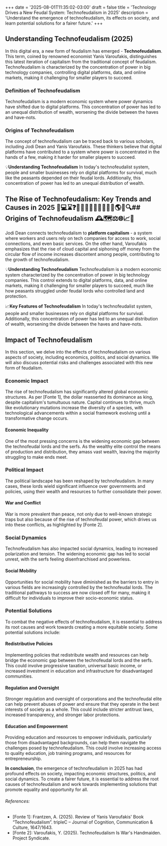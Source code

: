 +++
date = '2025-08-01T11:35:02-03:00'
draft = false
title = 'Technology Drives a New Feudal System: Technofeudalism in 2025'
description = 'Understand the emergence of technofeudalism, its effects on society, and learn potential solutions for a fairer future.'
+++

## Understanding Technofeudalism (2025)

In this digital era, a new form of feudalism has emerged - **Technofeudalism**. This term, coined by renowned economist Yanis Varoufakis, distinguishes this latest iteration of capitalism from the traditional concept of feudalism. Technofeudalism is characterized by the concentration of power in big technology companies, controlling digital platforms, data, and online markets, making it challenging for smaller players to succeed.

### Definition of Technofeudalism

Technofeudalism is a modern economic system where power dynamics have shifted due to digital platforms. This concentration of power has led to an unequal distribution of wealth, worsening the divide between the haves and have-nots.

### Origins of Technofeudalism

The concept of technofeudalism can be traced back to various scholars, including Jodi Dean and Yanis Varoufakis. These thinkers believe that digital platforms have contributed to a system where power is concentrated in the hands of a few, making it harder for smaller players to succeed.

💡**Understanding Technofeudalism**
In today's technofeudalist system, people and smaller businesses rely on digital platforms for survival, much like the peasants depended on their feudal lords. Additionally, this concentration of power has led to an unequal distribution of wealth.

## The Rise of Technofeudalism: Key Trends and Causes in 2025 🔺💻⌛️❓👩‍🎓🧠👨‍💼🔬🔢🌐🏦🌎💡🔍## Origins of Technofeudalism 🕰️🗺️⚖️🌐📈🔎

Jodi Dean connects technofeudalism to **platform capitalism** - a system where workers and users rely on tech companies for access to work, social connections, and even basic services. On the other hand, Varoufakis emphasizes that the rise of cloud capital and siphoning off money from the circular flow of income increases discontent among people, contributing to the growth of technofeudalism.

💡**Understanding Technofeudalism**
Technofeudalism is a modern economic system characterized by the concentration of power in big technology companies. This control extends to digital platforms, data, and online markets, making it challenging for smaller players to succeed, much like how peasants struggled under feudal lords who controlled land and protection.

📈**Key Features of Technofeudalism**
In today's technofeudalist system, people and smaller businesses rely on digital platforms for survival. Additionally, this concentration of power has led to an unequal distribution of wealth, worsening the divide between the haves and have-nots.

## Impact of Technofeudalism

In this section, we delve into the effects of technofeudalism on various aspects of society, including economics, politics, and social dynamics. We will also discuss potential risks and challenges associated with this new form of feudalism.

### Economic Impact

The rise of technofeudalism has significantly altered global economic structures. As per [Fonte 1], the dollar reasserted its dominance as king, despite capitalism's tumultuous nature. Capital continues to thrive, much like evolutionary mutations increase the diversity of a species, with technological advancements within a social framework evolving until a transformative change occurs.

#### Economic Inequality

One of the most pressing concerns is the widening economic gap between the technofeudal lords and the serfs. As the wealthy elite control the means of production and distribution, they amass vast wealth, leaving the majority struggling to make ends meet.

### Political Impact

The political landscape has been reshaped by technofeudalism. In many cases, these lords wield significant influence over governments and policies, using their wealth and resources to further consolidate their power.

#### War and Conflict

War is more prevalent than peace, not only due to well-known strategic traps but also because of the rise of technofeudal power, which drives us into these conflicts, as highlighted by [Fonte 2].

### Social Dynamics

Technofeudalism has also impacted social dynamics, leading to increased polarization and tension. The widening economic gap has led to social unrest, with the serfs feeling disenfranchised and powerless.

#### Social Mobility

Opportunities for social mobility have diminished as the barriers to entry in various fields are increasingly controlled by the technofeudal lords. The traditional pathways to success are now closed off for many, making it difficult for individuals to improve their socio-economic status.

### Potential Solutions

To combat the negative effects of technofeudalism, it is essential to address its root causes and work towards creating a more equitable society. Some potential solutions include:

#### Redistributive Policies

Implementing policies that redistribute wealth and resources can help bridge the economic gap between the technofeudal lords and the serfs. This could involve progressive taxation, universal basic income, or increased investment in education and infrastructure for disadvantaged communities.

#### Regulation and Oversight

Stronger regulation and oversight of corporations and the technofeudal elite can help prevent abuses of power and ensure that they operate in the best interests of society as a whole. This could include stricter antitrust laws, increased transparency, and stronger labor protections.

#### Education and Empowerment

Providing education and resources to empower individuals, particularly those from disadvantaged backgrounds, can help them navigate the challenges posed by technofeudalism. This could involve increasing access to quality education, job training programs, and resources for entrepreneurship.

**In conclusion**, the emergence of technofeudalism in 2025 has had profound effects on society, impacting economic structures, politics, and social dynamics. To create a fairer future, it is essential to address the root causes of technofeudalism and work towards implementing solutions that promote equality and opportunity for all.

###### References:

- [Fonte 1]: Frantzen, A. (2025). Review of Yanis Varoufakis' Book “Technofeudalism”. tripleC – Journal of Cognition, Communication & Culture, 1647/1643.
- [Fonte 2]: Varoufakis, Y. (2025). Technofeudalism Is War's Handmaiden. Project Syndicate.

